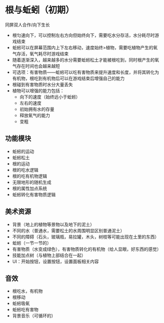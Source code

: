 # 根与蚯蚓（初期）

同屏双人合作/向下生长

- 根匀速向下，可以控制左右方向但始终向下，需要吃水分存活，水分耗尽时游戏结束
- 蚯蚓可以在屏幕范围内上下左右移动，速度始终>植物，需要吃植物产生的氧气存活，氧气耗尽时游戏结束
- 随着逐渐深入，越来越多的水分需要蚯蚓松土才能被根吃到，同时根产生的氧气存在时间也会越来越短
- 可选项：有害物质——蚯蚓可以吃有害物质来提升速度和长度，并将其转化为有机物，根吃到有机物后可以在游戏结束后增强自己的能力
- 根碰到有害物质时水分大量丢失
- 植物可以增强的能力包括：
  - 向下的速度（始终远小于蚯蚓）
  - 左右的速度
  - 初始拥有水的存量
  - 释放氧气的能力
  - 变粗



## 功能模块

- 蚯蚓的运动
- 蚯蚓松土
- 根的运动
- 根的吃水逻辑
- 根的吃有机物逻辑
- 无限地形的随机生成
- 根的属性加点系统
- 蚯蚓转化有害物质逻辑



## 美术资源

- 背景（地上的植物等景物以及地下的泥土）
- 不同的水（普通水，需要松土的水周围明显区别普通泥土）
- 不同的障碍（石头，玻璃瓶，易拉罐，木头，树枝等可能出现在土里的东西）
- 蚯蚓（一节一节的）
- 有害物质（水变成绿色），有害物质转化的有机物（给人显眼，好东西的感觉）
- 技能加点树（与植物上部结合在一起）
- UI：开始按钮，设置按钮，设置面板相关内容



## 音效

- 根吃水，有机物
- 根移动
- 蚯蚓吸氧
- 蚯蚓吃有害物
- 背景音乐（可循环的）